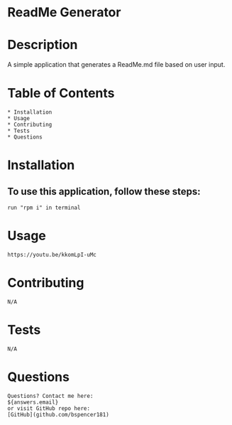 # ReadMe Generator
 
# Description  
   A simple application that generates a ReadMe.md file based on user input.
    
# Table of Contents  
    * Installation  
    * Usage
    * Contributing
    * Tests
    * Questions

# Installation  
## To use this application, follow these steps:  
    run "rpm i" in terminal
    
# Usage
    https://youtu.be/kkomLpI-uMc  
    
# Contributing  
    N/A 
    
# Tests  
    N/A 
    
# Questions  
    Questions? Contact me here:
    ${answers.email}  
    or visit GitHub repo here:  
    [GitHub](github.com/bspencer181)
